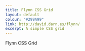 ```yaml
---
title: Flynn CSS Grid
layout: default
colour: "#299A99"
link: http://david.darn.es/flynn/
excerpt: A simple CSS grid
---
```


Flynn CSS Grid